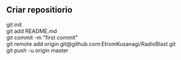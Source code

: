 <h2>Criar repositiorio</h2>
git init<br/>
git add README.md<br/>
git commit -m "first commit"<br/>
git remote add origin git@github.com:EtromKusanagi/RadioBlast.git<br/>
git push -u origin master<br/>

